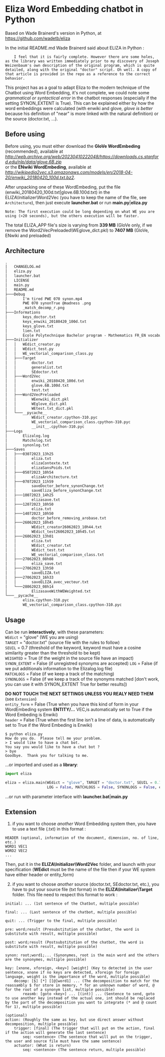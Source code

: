 # Eliza Word Embedding chatbot in Python

Based on Wade Brainerd's version in Python, at https://github.com/wadetb/eliza

In the initial README.md Wade Brainerd said about ELIZA in Python : 

        I feel that it is fairly complete. However there are some holes, as the library was written immediately prior to my discovery of Joseph Weizenbaum's own description of the original program, which is quite detailed, along with the original "doctor" script. Oh well. A copy of that article is provided in the repo as a reference to the correct behavior.  
  
This project has as a goal to adapt Eliza to the modern technique of the Chatbot using Word Embedding, it's not complete, we could note some *grammatical or syntactical error* in the chatbot responses (especially if the setting SYNON_EXTENT is True). This can be explained either by how the word embeddings were calculated (with enwiki and glove, *glove is better* because his definition of "near" is more linked with the natural definition) or the source (doctor.txt, ...).

## Before using ##
Before using, you must either download the __GloVe WordEmbeding__ (recommended), available at *http://web.archive.org/web/20230410222048/https://downloads.cs.stanford.edu/nlp/data/glove.6B.zip*   
or the __ENwiki WordEmbeding__, available at *http://wikipedia2vec.s3.amazonaws.com/models/en/2018-04-20/enwiki_20180420_100d.txt.bz2*.

After unpacking one of these WordEmbeding, put the file (enwiki_20180420_100d.txt|glove.6B.100d.txt) in the ELIZA\Initializer\Word2Vec (you have to keep the name of the file, see ```Architecture```), then just execute __launcher.bat__ or run __main.py__|__eliza.py__

```
Note: The first execution could be long depending on what WE you are using (>20 seconds), but the others execution will be faster.
```
The total ELIZA_APP file's size is varying from __339 MB__ (GloVe only, if we remove the Word2VecPreloaded\WEglove_dict.pkl) to __7407 MB__ (GloVe, ENwiki and preloaded)

## Architecture
```txt
.
│   CHANGELOG.md
│   eliza.py
│   launcher.bat
│   LICENSE
│   main.py
│   README.md
├───Debug
│       I'm tired PWE 070 synon.mp4
│       PWE 070 synonTrue @madness .png
│       _match_decomp_r.png
├───Informations
│       keys_doctor.txt
│       keys_enwiki_20180420_100d.txt
│       keys_glove.txt
│       lien.txt
│       École Polytechnique Bachelor program - Mathematics FR_EN vocabulary sheet.pdf
├───Initializer
│   │   WEdict_creator.py
│   │   WEdict_test.py
│   │   WE_vectorial_comparison_class.py
│   ├───Target
│   │       doctor.txt
│   │       generalist.txt
│   │       SEdoctor.txt
│   ├───Word2Vec
│   │       enwiki_20180420_100d.txt
│   │       glove.6B.100d.txt
│   │       test.txt
│   ├───Word2VecPreloaded
│   │       WEenwiki_dict.pkl
│   │       WEglove_dict.pkl
│   │       WEtest.txt_dict.pkl
│   └───__pycache__
│           WEdict_creator.cpython-310.pyc
│           WE_vectorial_comparison_class.cpython-310.pyc
│           __init__.cpython-310.pyc
├───Logs
│       Elizalog.log
│       Matchslog.txt
│       synonlog.txt
├───Saves
│   ├───03072023_13h25
│   │       eliza.txt
│   │       elizaContexte.txt
│   │       elizaSansPoids.txt
│   ├───05072023_10h54
│   │       elizaArchitecture.txt
│   ├───07072023_11h59
│   │       saveDoctor_before_synonChange.txt
│   │       saveEliza_before_synonChange.txt
│   ├───10072023_14h25
│   │       elizasave.txt
│   ├───12072023_10h50
│   │       eliza.txt
│   ├───14072023_10h50
│   │       doctor_before_removing_arobase.txt
│   ├───26062023_10h45
│   │       WEdict_creator26062023_10h44.txt
│   │       WEdict_test26062023_10h45.txt
│   ├───26062023_13h01
│   │       eliza.txt
│   │       WEdict_creator.txt
│   │       WEdict_test.txt
│   │       WE_vectorial_comparison_class.txt
│   ├───27062023_08h08
│   │       eliza_save.txt
│   ├───27062023_13h50
│   │       saveELIZA.txt
│   ├───27062023_16h33
│   │       saveELIZA_avec_vecteur.txt
│   └───28062023_08h14
│           ElizasaveWithWEWeighted.txt
└───__pycache__
        eliza.cpython-310.pyc
        WE_vectorial_comparison_class.cpython-310.pyc
```

## Usage
Can be run __interactively__, with these parameters:  
```WEdict``` = "glove" (WE you are using)  
```TARGET``` = "doctor.txt" (source file with the rules to follow)  
```SEUIL``` = 0.7 (threshold of the keyword, keyword must have a cosine similarity greater than the threshold to be kept)  
```WEIGHTED``` = True (if the weight in the source file have an impact)  
```SYNON_EXTENT``` = False (if unregistred synonyms are accepted)
```LOG``` = False (if we put additionals information to the Elizalog.log file)  
```MATCHLOGS``` = False (if we keep a track of the matching)  
```SYNONLOGS``` = False (if we keep a track of the synonyms matched [don't work, you can use it with SYNON_EXTENT True for better results])  
  
__DO NOT TOUCH THE NEXT SETTINGS UNLESS YOU REALY NEED THEM__ (see ```Extension```)  
```entity_form``` = False (True when you have this kind of form in your WordEmbeding system __ENTITY/...__ VEC,is automatically set to True if the Word Embeding is Enwiki)  
```header``` = False (True when the first line isn't a line of data, is automatically set to True if the Word Embeding is Enwiki)

```
$ python eliza.py
How do you do.  Please tell me your problem.
> I would like to have a chat bot.
You say you would like to have a chat bot ?
> bye
Goodbye.  Thank you for talking to me.
```

...or imported and used as a __library__:

```python
import eliza

eliza = eliza.main(WEdict = "glove", TARGET = "doctor.txt", SEUIL = 0.7, WEIGHTED = True, SYNON_EXTENT = False
                   LOG = False, MATCHLOGS = False, SYNONLOGS = False, entity_form = False, header = False)
```
...or run with parameter interface with __launcher.bat__|__main.py__ 

## Extension ##
1. if you want to choose *another* Word Embedding system then, you have to use a text file (.txt) in this format :
```
HEADER (optional, information of the document, dimension, no. of line, etc.)
WORD1 VEC1
WORD2 VEC2
...
```
Then, put it in the __ELIZA\Initializer\Word2Vec__ folder, and launch with your specification (__WEdict__ must be the name of the file then if your WE system have either header or entity_form)  

2. if you want to choose *another* source (doctor.txt, SEdoctor.txt, etc.), you have to put your source file (txt format) in the __ELIZA\Initalizer\Target__ folder. This file need to respect this format to work :  
```
initial: ... (1st sentence of the Chatbot, multiple possible)

final: ... (Last sentence of the chatbot, multiple possible)

quit: ... (Trigger to the final, multiple possible)

pre: word;result (Presubstitution of the chatbot, the word is substitute with result, multiple possible)

post: word;result (Postsubstitution of the chatbot, the word is substitute with result, multiple possible)

synon: root;word1;... (Synonymes, root is the main word and the others are the synonymes, multiple possible)

key: [xnone, xforeign, <key>] [weight] (Key to detected in the user sentence, xnone if no keys are detected, xforeign for foreign language, weight is the importance of the word, multiple possible)
    decomp: [$] [*] [[@]word1] ... (The decomposition to match for the reassambly $ for store in memory, * for an unknown number of word, @ for the root of a synonym list, multiple possible)
        reasmb: [goto <key>] ... [(int)] ... (Sentence to send, goto to use another key instead of the actual one, int should be replaced by the part of the decomposition you want to integrate (* and @ count for 1), multiple possible)

(optional)
action: (Roughly the same as key, but use direct answer without decomposition, multiple possible)
    trigger: [final] (The trigger that will put on the action, final if the action will generate the last sentence)
        seq: <sentence> (The sentence that will put on the trigger, the user and source file must have the same sentence)
    actuator: (What is return)
        seq: <sentence> (The sentence return, multiple possible)
```
